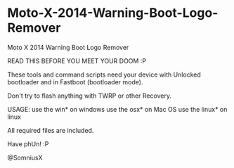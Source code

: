 # Moto-X-2014-Warning-Boot-Logo-Remover
Moto X 2014 Warning Boot Logo Remover

READ THIS BEFORE YOU MEET YOUR DOOM :P

These tools and command scripts 
need your device with Unlocked bootloader 
and in Fastboot (bootloader mode).

Don't try to flash anything with TWRP or
other Recovery.

USAGE:
use the win* on windows
use the osx* on Mac OS
use the linux* on linux

All required files are included.

Have phUn! :P

@SomniusX